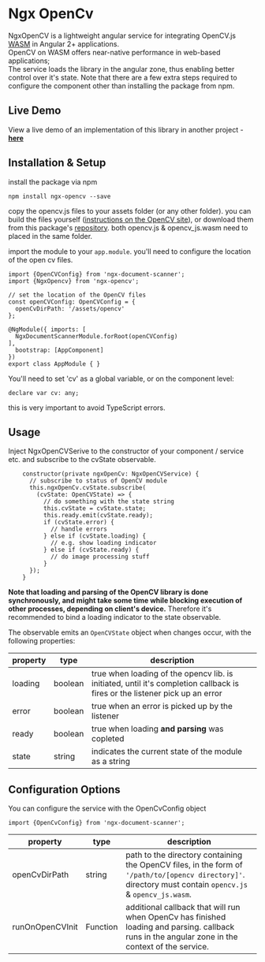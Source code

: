 # Ngx OpenCv
NgxOpenCV is a lightweight angular service for integrating OpenCV.js [WASM](https://webassembly.org/) in Angular 2+ applications.  
OpenCV on WASM offers near-native performance in web-based applications;  
The service loads the library in the angular zone, thus enabling better control over it's state.
Note that there are a few extra steps required to configure the component other than installing the package from npm.

## Live Demo
View a live demo of an implementation of this library in another project - **[here](https://roiperlman.github.io/ngx-document-scanner)**

## Installation & Setup
install the package via npm

    npm install ngx-opencv --save

copy the opencv.js files to your assets folder (or any other folder). you can build the files yourself ([instructions on the OpenCV site](https://docs.opencv.org/3.4/d4/da1/tutorial_js_setup.html)), or download them from this package's [repository](https://github.com/roiperlman/ngx-document-scanner).
both opencv.js & opencv_js.wasm need to placed in the same folder.

import the module to your `app.module`. you'll need to configure the location of the open cv files.
	
    import {OpenCVConfig} from 'ngx-document-scanner';
    import {NgxOpencv} from 'ngx-opencv';
    
    // set the location of the OpenCV files
    const openCVConfig: OpenCVConfig = {
	  openCvDirPath: '/assets/opencv'  
	};
	
    @NgModule({ imports: [
      NgxDocumentScannerModule.forRoot(openCVConfig)
    ],
      bootstrap: [AppComponent]  
    })
    export class AppModule { }
    
    
You'll need to set 'cv' as a global variable, or on the component level:

    declare var cv: any; 

this is very important to avoid TypeScript errors.

## Usage

Inject NgxOpenCVSerive to the constructor of your component / service etc. and subscribe to the cvState observable.

		constructor(private ngxOpenCv: NgxOpenCVService) {  
		  // subscribe to status of OpenCV module  
		  this.ngxOpenCv.cvState.subscribe(
		    (cvState: OpenCVState) => {  
		      // do something with the state string
		      this.cvState = cvState.state;  
		      this.ready.emit(cvState.ready);  
		      if (cvState.error) {
		        // handle errors
		      } else if (cvState.loading) {
		        // e.g. show loading indicator  
		      } else if (cvState.ready) {  
		        // do image processing stuff
		      }  
		  });
		}

**Note that loading and parsing of the OpenCV library is done synchronously, and might take some time while blocking execution of other processes, depending on client's device.** Therefore it's recommended to bind a loading indicator to the state observable. 

The observable emits an `OpenCVState` object when changes occur, with the following properties: 

| property |type  | description |
|--|--|--|
| loading | boolean  | true when loading of the opencv  lib. is initiated, until it's completion callback is fires or the listener pick up an error |
| error | boolean | true when an error is picked up by the listener |
| ready | boolean | true when loading **and parsing** was copleted |
| state | string | indicates the current state of the module as a string |


## Configuration Options
You can configure the service with the OpenCvConfig object

    import {OpenCvConfig} from 'ngx-document-scanner';

| property | type | description |  
|--|--|--|  
|openCvDirPath| string |  path to the directory containing the OpenCV files, in the form of `'/path/to/[opencv directory]'`. directory must contain `opencv.js` & `opencv_js.wasm`.|
|runOnOpenCVInit| Function| additional callback that will run when OpenCv has finished loading and parsing. callback runs in the angular zone in the context of the service.|
    
